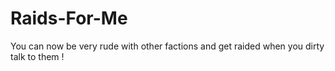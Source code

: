 # Raids-For-Me
 You can now be very rude with other factions and get raided when you dirty talk to them !

